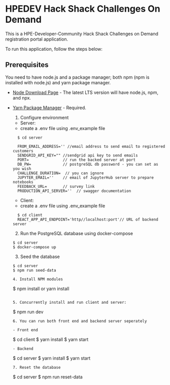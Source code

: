 # HPEDEV Hack Shack Challenges On Demand

This is a HPE-Developer-Community Hack Shack Challenges on Demand registration portal application.

To run this application, follow the steps below:

## Prerequisites
You need to have node.js and a package manager; both npm (npm is installed with node.js) and yarn package manager.

- [Node Download Page](https://nodejs.org/en/download/) - The latest LTS version will have node.js, npm, and npx.   
- [Yarn Package Manager](https://yarnpkg.com/en/docs/getting-started) - Required.  

 
  1. Configure environment 

    - Server:
    - create a .env file using .env_example file
    ```
      $ cd server

      FROM_EMAIL_ADDRESS='' //email address to send email to registered customers
      SENDGRID_API_KEY="" //sendgrid api key to send emails
      PORT=               // run the backed server at port
      DB_PW=              // postgreSQL db password - you can set as you wish
      CHALLENGE_DURATION=  // you can ignore
      JUPYTER_EMAIL=''    // email of JupyterHub server to prepare notebooks
      FEEDBACK_URL=       // survey link
      PRODUCTION_API_SERVER=''  // swagger documentation
    ```
    - Client:
    - create a .env file using .env_example file
    ```
      $ cd client
      REACT_APP_API_ENDPOINT='http//localhost:port'// URL of backend server
    ```
  
  2. Run the PostgreSQL database using docker-compose

    ```
    $ cd server
    $ docker-compose up
    ```
  3. Seed the database

    ```
    $ cd server
    $ npm run seed-data
  
  4. Install NPM modules

    ```
    $ npm install or yarn install
    ```

  5. Concurrently install and run client and server:

    ```
    $ npm run dev
    ```
  6. You can run both front end and backend server seperately

    - Front end
    ```
    $ cd client
    $ yarn install
    $ yarn start

    ```
    - Backend
    ```
    $ cd server
    $ yarn install
    $ yarn start

    ```
  7. Reset the database

    ```
    $ cd server
    $ npm run reset-data
    ```
  